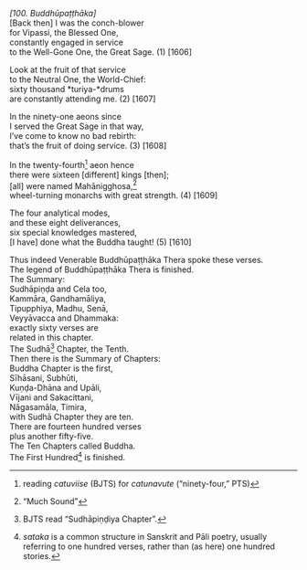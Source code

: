 *\[100. Buddhūpaṭṭhāka\]*  
\[Back then\] I was the conch-blower  
for Vipassi, the Blessed One,  
constantly engaged in service  
to the Well-Gone One, the Great Sage. (1) \[1606\]

Look at the fruit of that service  
to the Neutral One, the World-Chief:  
sixty thousand *turiya-*drums  
are constantly attending me. (2) \[1607\]

In the ninety-one aeons since  
I served the Great Sage in that way,  
I’ve come to know no bad rebirth:  
that’s the fruit of doing service. (3) \[1608\]

In the twenty-fourth[^1] aeon hence  
there were sixteen \[different\] kings \[then\];  
\[all\] were named Mahānigghosa,[^2]  
wheel-turning monarchs with great strength. (4) \[1609\]

The four analytical modes,  
and these eight deliverances,  
six special knowledges mastered,  
\[I have\] done what the Buddha taught! (5) \[1610\]

Thus indeed Venerable Buddhūpaṭṭhāka Thera spoke these verses.  
The legend of Buddhūpaṭṭhāka Thera is finished.  
The Summary:  
Sudhāpiṇḍa and Cela too,  
Kammāra, Gandhamāliya,  
Tipupphiya, Madhu, Senā,  
Veyyāvacca and Dhammaka:  
exactly sixty verses are  
related in this chapter.  
The Sudhā[^3] Chapter, the Tenth.  
Then there is the Summary of Chapters:  
Buddha Chapter is the first,  
Sīhāsani, Subhūti,  
Kuṇḍa-Dhāna and Upāli,  
Vījani and Sakacittani,  
Nāgasamāla, Timira,  
with Sudhā Chapter they are ten.  
There are fourteen hundred verses  
plus another fifty-five.  
The Ten Chapters called Buddha.  
The First Hundred[^4] is finished.  
[^1]: reading *catuviise* (BJTS) for *catunavute* (“ninety-four,” PTS)  
[^2]: “Much Sound”  
[^3]: BJTS read “Sudhāpiṇḍiya Chapter”.  
[^4]: *sataka* is a common structure in Sanskrit and Pāli poetry,
    usually referring to one hundred verses, rather than (as here) one
    hundred stories.
